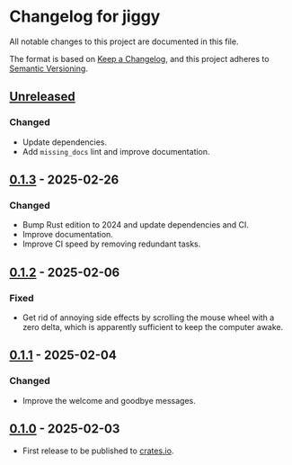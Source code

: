 # Changelog for jiggy

All notable changes to this project are documented in this file.

The format is based on [Keep a Changelog](https://keepachangelog.com/en/1.1.0/),
and this project adheres to [Semantic Versioning](https://semver.org/spec/v2.0.0.html).

## [Unreleased]

### Changed

* Update dependencies.
* Add `missing_docs` lint and improve documentation.

## [0.1.3] - 2025-02-26

### Changed

* Bump Rust edition to 2024 and update dependencies and CI.
* Improve documentation.
* Improve CI speed by removing redundant tasks.

## [0.1.2] - 2025-02-06

### Fixed

* Get rid of annoying side effects by scrolling the mouse wheel with a zero delta, which is apparently sufficient to
  keep the computer awake.

## [0.1.1] - 2025-02-04

### Changed

* Improve the welcome and goodbye messages.

## [0.1.0] - 2025-02-03

* First release to be published to [crates.io](https://crates.io/).

[unreleased]: https://github.com/0xdea/jiggy/compare/v0.1.3...HEAD

[0.1.3]: https://github.com/0xdea/jiggy/compare/v0.1.2...v0.1.3

[0.1.2]: https://github.com/0xdea/jiggy/compare/v0.1.1...v0.1.2

[0.1.1]: https://github.com/0xdea/jiggy/compare/v0.1.0...v0.1.1

[0.1.0]: https://github.com/0xdea/jiggy/releases/tag/v0.1.0
